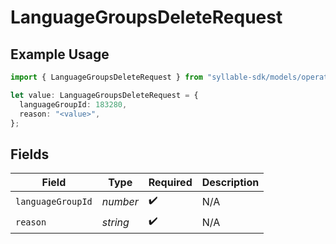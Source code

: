 # LanguageGroupsDeleteRequest

## Example Usage

```typescript
import { LanguageGroupsDeleteRequest } from "syllable-sdk/models/operations";

let value: LanguageGroupsDeleteRequest = {
  languageGroupId: 183280,
  reason: "<value>",
};
```

## Fields

| Field              | Type               | Required           | Description        |
| ------------------ | ------------------ | ------------------ | ------------------ |
| `languageGroupId`  | *number*           | :heavy_check_mark: | N/A                |
| `reason`           | *string*           | :heavy_check_mark: | N/A                |